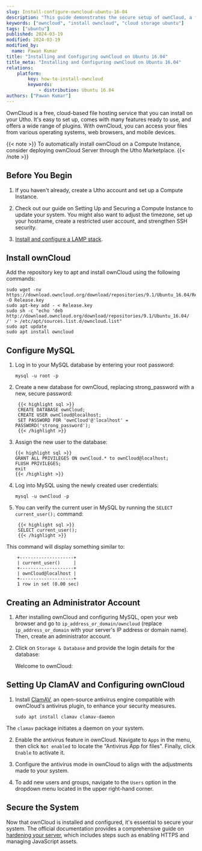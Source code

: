```yaml
---
slug: Install-configure-owncloud-ubuntu-16-04
description: "This guide demonstrates the secure setup of ownCloud, a file-hosting service enabling file sharing across multiple devices, on Ubuntu 16.04."
keywords: ["owncloud", "install owncloud", "cloud storage ubuntu"]
tags: ["ubuntu"]
published: 2024-03-19
modified: 2024-03-19
modified_by:
  name: Pawan Kumar
title: "Installing and Configuring ownCloud on Ubuntu 16.04"
title_meta: "Installing and Configuring ownCloud on Ubuntu 16.04"
relations:
    platform:
        key: how-to-install-owncloud
        keywords:
            - distribution: Ubuntu 16.04
authors: ["Pawan Kumar"]
---
```


OwnCloud is a free, cloud-based file hosting service that you can install on your Utho. It's easy to set up, comes with many features ready to use, and offers a wide range of plugins. With ownCloud, you can access your files from various operating systems, web browsers, and mobile devices.

{{< note >}}
To automatically install ownCloud on a Compute Instance, consider deploying ownCloud Server through the Utho Marketplace.
{{< /note >}}

## Before You Begin

1.  If you haven't already, create a Utho account and set up a Compute Instance.

1.  Check out our guide on Setting Up and Securing a Compute Instance to update your system. You might also want to adjust the timezone, set up your hostname, create a restricted user account, and strengthen SSH security.

3.  [Install and configure a LAMP stack](/docs/guides/install-lamp-stack-on-ubuntu-16-04/).

## Install ownCloud

Add the repository key to apt and install ownCloud using the following commands:

    sudo wget -nv https://download.owncloud.org/download/repositories/9.1/Ubuntu_16.04/Release.key -O Release.key
    sudo apt-key add - < Release.key
    sudo sh -c "echo 'deb http://download.owncloud.org/download/repositories/9.1/Ubuntu_16.04/ /' > /etc/apt/sources.list.d/owncloud.list"
    sudo apt update
    sudo apt install owncloud

## Configure MySQL

1.  Log in to your MySQL database by entering your root password:

        mysql -u root -p

2.  Create a new database for ownCloud, replacing strong_password with a new, secure password:

         {{< highlight sql >}}
         CREATE DATABASE ownCloud;
         CREATE USER ownCloud@localhost;
         SET PASSWORD FOR 'ownCloud'@'localhost' = PASSWORD('strong_password');
         {{< /highlight >}}

3.  Assign the new user to the database:

        {{< highlight sql >}}
        GRANT ALL PRIVILEGES ON ownCloud.* to ownCloud@localhost;
        FLUSH PRIVILEGES;
        exit
        {{< /highlight >}}

4.  Log into MySQL using the newly created user credentials:

        mysql -u ownCloud -p

5.  You can verify the current user in MySQL by running the `SELECT current_user();` command:

         {{< highlight sql >}}
         SELECT current_user();
         {{< /highlight >}}

This command will display something similar to:

        +--------------------+
        | current_user()     |
        +--------------------+
        | ownCloud@localhost |
        +--------------------+
        1 row in set (0.00 sec)

## Creating an Administrator Account

1. After installing ownCloud and configuring MySQL, open your web browser and go to `ip_address_or_domain/owncloud` (replace `ip_address_or_domain` with your server's IP address or domain name). Then, create an administrator account.

2.  Click on `Storage & Database` and provide the login details for the database:

    Welcome to ownCloud:

## Setting Up ClamAV and Configuring ownCloud

1.  Install [ClamAV](https://www.clamav.net/), an open-source antivirus engine compatible with ownCloud's antivirus plugin, to enhance your security measures.

        sudo apt install clamav clamav-daemon

The `clamav` package initiates a daemon on your system.

2.  Enable the antivirus feature in ownCloud. Navigate to `Apps` in the menu, then click `Not enabled` to locate the "Antivirus App for files". Finally, click `Enable` to activate it.

3.  Configure the antivirus mode in ownCloud to align with the adjustments made to your system.

4.  To add new users and groups, navigate to the `Users` option in the dropdown menu located in the upper right-hand corner.

## Secure the System
Now that ownCloud is installed and configured, it's essential to secure your system. The official documentation provides a comprehensive guide on [hardening your server](https://doc.owncloud.org/server/9.0/admin_manual/configuration_server/harden_server.html), which includes steps such as enabling HTTPS and managing JavaScript assets.
